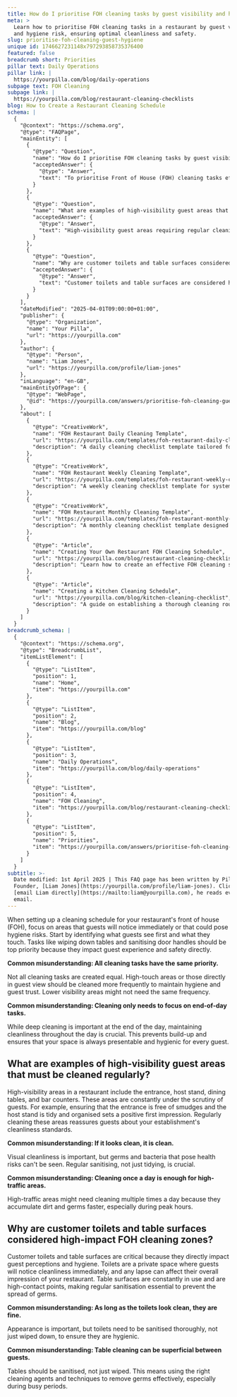 ```yaml
---
title: How do I prioritise FOH cleaning tasks by guest visibility and hygiene risk?
meta: >
  Learn how to prioritise FOH cleaning tasks in a restaurant by guest visibility
  and hygiene risk, ensuring optimal cleanliness and safety.
slug: prioritise-foh-cleaning-guest-hygiene
unique id: 1746627231148x797293858735376400
featured: false
breadcrumb short: Priorities
pillar text: Daily Operations
pillar link: |
  https://yourpilla.com/blog/daily-operations
subpage text: FOH Cleaning
subpage link: |
  https://yourpilla.com/blog/restaurant-cleaning-checklists
blog: How to Create a Restaurant Cleaning Schedule
schema: |
  {
    "@context": "https://schema.org",
    "@type": "FAQPage",
    "mainEntity": [
      {
        "@type": "Question",
        "name": "How do I prioritise FOH cleaning tasks by guest visibility and hygiene risk?",
        "acceptedAnswer": {
          "@type": "Answer",
          "text": "To prioritise Front of House (FOH) cleaning tasks effectively, begin by identifying areas most visible to guests or those that could pose hygiene risks. Focus on high-contact points like tables and door handles, ensuring they are sanitised regularly. Throughout the day, maintain cleanliness, not just during end-of-day tasks, to ensure the space is always presentable and safe."
        }
      },
      {
        "@type": "Question",
        "name": "What are examples of high-visibility guest areas that must be cleaned regularly?",
        "acceptedAnswer": {
          "@type": "Answer",
          "text": "High-visibility guest areas requiring regular cleaning in a restaurant include the entrance, host stand, dining tables, and bar counters. These areas, constantly observed by guests, need to be kept meticulously clean and organised to create a positive impression and maintain high hygiene standards."
        }
      },
      {
        "@type": "Question",
        "name": "Why are customer toilets and table surfaces considered high-impact FOH cleaning zones?",
        "acceptedAnswer": {
          "@type": "Answer",
          "text": "Customer toilets and table surfaces are considered high-impact FOH cleaning zones due to their direct effect on guest perceptions and hygiene. Regular sanitisation of these areas is essential. Toilets should be thoroughly sanitised, and table surfaces require effective cleaning techniques to remove germs, especially during peak times."
        }
      }
    ],
    "dateModified": "2025-04-01T09:00:00+01:00",
    "publisher": {
      "@type": "Organization",
      "name": "Your Pilla",
      "url": "https://yourpilla.com"
    },
    "author": {
      "@type": "Person",
      "name": "Liam Jones",
      "url": "https://yourpilla.com/profile/liam-jones"
    },
    "inLanguage": "en-GB",
    "mainEntityOfPage": {
      "@type": "WebPage",
      "@id": "https://yourpilla.com/answers/prioritise-foh-cleaning-guest-hygiene"
    },
    "about": [
      {
        "@type": "CreativeWork",
        "name": "FOH Restaurant Daily Cleaning Template",
        "url": "https://yourpilla.com/templates/foh-restaurant-daily-cleaning",
        "description": "A daily cleaning checklist template tailored for maintaining restaurant front of house cleanliness."
      },
      {
        "@type": "CreativeWork",
        "name": "FOH Restaurant Weekly Cleaning Template",
        "url": "https://yourpilla.com/templates/foh-restaurant-weekly-cleaning",
        "description": "A weekly cleaning checklist template for systematic cleaning of the restaurant front of house."
      },
      {
        "@type": "CreativeWork",
        "name": "FOH Restaurant Monthly Cleaning Template",
        "url": "https://yourpilla.com/templates/foh-restaurant-monthly-cleaning",
        "description": "A monthly cleaning checklist template designed for comprehensive cleaning maintenance for the restaurant front of house."
      },
      {
        "@type": "Article",
        "name": "Creating Your Own Restaurant FOH Cleaning Schedule",
        "url": "https://yourpilla.com/blog/restaurant-cleaning-checklists",
        "description": "Learn how to create an effective FOH cleaning schedule to enhance your restaurant's cleanliness and guest satisfaction."
      },
      {
        "@type": "Article",
        "name": "Creating a Kitchen Cleaning Schedule",
        "url": "https://yourpilla.com/blog/kitchen-cleaning-checklist",
        "description": "A guide on establishing a thorough cleaning routine for restaurant kitchens to ensure food safety and workplace hygiene."
      }
    ]
  }
breadcrumb_schema: |
  {
    "@context": "https://schema.org",
    "@type": "BreadcrumbList",
    "itemListElement": [
      {
        "@type": "ListItem",
        "position": 1,
        "name": "Home",
        "item": "https://yourpilla.com"
      },
      {
        "@type": "ListItem",
        "position": 2,
        "name": "Blog",
        "item": "https://yourpilla.com/blog"
      },
      {
        "@type": "ListItem",
        "position": 3,
        "name": "Daily Operations",
        "item": "https://yourpilla.com/blog/daily-operations"
      },
      {
        "@type": "ListItem",
        "position": 4,
        "name": "FOH Cleaning",
        "item": "https://yourpilla.com/blog/restaurant-cleaning-checklists"
      },
      {
        "@type": "ListItem",
        "position": 5,
        "name": "Priorities",
        "item": "https://yourpilla.com/answers/prioritise-foh-cleaning-guest-hygiene"
      }
    ]
  }
subtitle: >-
  Date modified: 1st April 2025 | This FAQ page has been written by Pilla
  Founder, [Liam Jones](https://yourpilla.com/profile/liam-jones). Click to
  [email Liam directly](https://mailto:liam@yourpilla.com), he reads every
  email.
---
```

When setting up a cleaning schedule for your restaurant's front of house (FOH), focus on areas that guests will notice immediately or that could pose hygiene risks. Start by identifying what guests see first and what they touch. Tasks like wiping down tables and sanitising door handles should be top priority because they impact guest experience and safety directly.

**Common misunderstanding: All cleaning tasks have the same priority.**

Not all cleaning tasks are created equal. High-touch areas or those directly in guest view should be cleaned more frequently to maintain hygiene and guest trust. Lower visibility areas might not need the same frequency.

**Common misunderstanding: Cleaning only needs to focus on end-of-day tasks.**

While deep cleaning is important at the end of the day, maintaining cleanliness throughout the day is crucial. This prevents build-up and ensures that your space is always presentable and hygienic for every guest.

## What are examples of high-visibility guest areas that must be cleaned regularly?

High-visibility areas in a restaurant include the entrance, host stand, dining tables, and bar counters. These areas are constantly under the scrutiny of guests. For example, ensuring that the entrance is free of smudges and the host stand is tidy and organised sets a positive first impression. Regularly cleaning these areas reassures guests about your establishment's cleanliness standards.

**Common misunderstanding: If it looks clean, it is clean.**

Visual cleanliness is important, but germs and bacteria that pose health risks can't be seen. Regular sanitising, not just tidying, is crucial.

**Common misunderstanding: Cleaning once a day is enough for high-traffic areas.**

High-traffic areas might need cleaning multiple times a day because they accumulate dirt and germs faster, especially during peak hours.

## Why are customer toilets and table surfaces considered high-impact FOH cleaning zones?

Customer toilets and table surfaces are critical because they directly impact guest perceptions and hygiene. Toilets are a private space where guests will notice cleanliness immediately, and any lapse can affect their overall impression of your restaurant. Table surfaces are constantly in use and are high-contact points, making regular sanitisation essential to prevent the spread of germs.

**Common misunderstanding: As long as the toilets look clean, they are fine.**

Appearance is important, but toilets need to be sanitised thoroughly, not just wiped down, to ensure they are hygienic.

**Common misunderstanding: Table cleaning can be superficial between guests.**

Tables should be sanitised, not just wiped. This means using the right cleaning agents and techniques to remove germs effectively, especially during busy periods.
